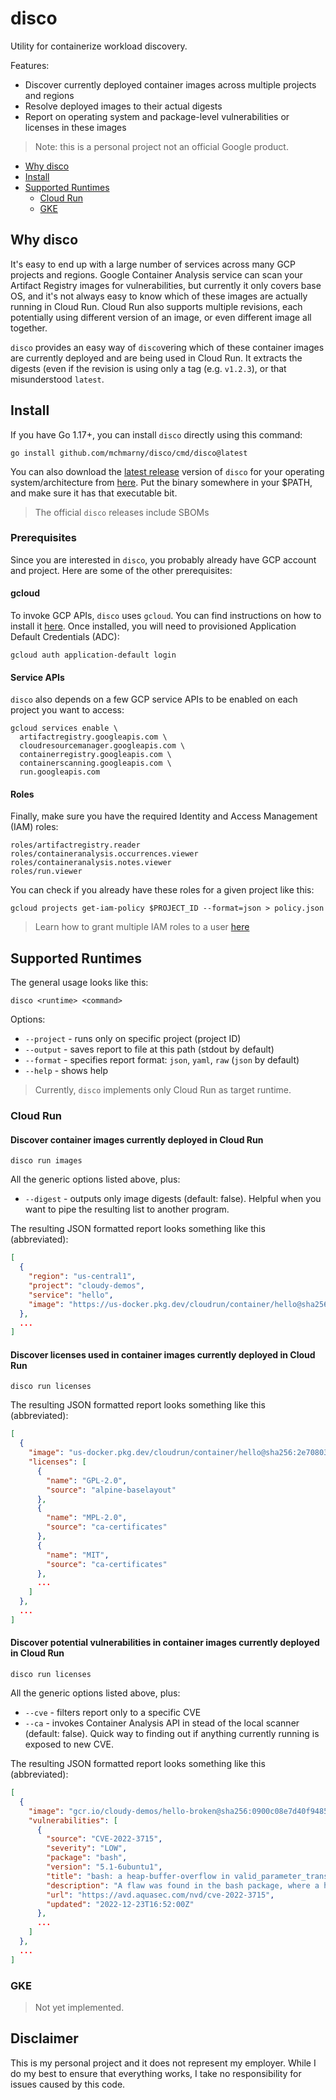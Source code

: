 # disco 

Utility for containerize workload discovery.

Features:

* Discover currently deployed container images across multiple projects and regions
* Resolve deployed images to their actual digests
* Report on operating system and package-level vulnerabilities or licenses in these images

> Note: this is a personal project not an official Google product.

* [Why disco](#why-disco)
* [Install](#install)
* [Supported Runtimes](#supported-runtimes)
  * [Cloud Run](#cloud-run)
  * [GKE](#gke)


## Why disco

It's easy to end up with a large number of services across many GCP projects and regions. Google Container Analysis service can scan your Artifact Registry images for vulnerabilities, but currently it only covers base OS, and it's not always easy to know which of these images are actually running in Cloud Run. Cloud Run also supports multiple revisions, each potentially using different version of an image, or even different image all together.

`disco` provides an easy way of `disco`vering which of these container images are currently deployed and are being used in Cloud Run. It extracts the digests (even if the revision is using only a tag (e.g. `v1.2.3`), or that misunderstood `latest`.

## Install 

If you have Go 1.17+, you can install `disco` directly using this command:

```shell
go install github.com/mchmarny/disco/cmd/disco@latest
```

You can also download the [latest release](https://github.com/mchmarny/disco/releases/latest) version of `disco` for your operating system/architecture from [here](https://github.com/mchmarny/disco/releases/latest). Put the binary somewhere in your $PATH, and make sure it has that executable bit.

> The official `disco` releases include SBOMs

### Prerequisites 

Since you are interested in `disco`, you probably already have GCP account and project. Here are some of the other prerequisites:

#### gcloud

To invoke GCP APIs, `disco` uses `gcloud`. You can find instructions on how to install it [here](https://cloud.google.com/sdk/docs/install). Once installed, you will need to provisioned Application Default Credentials (ADC):
  
```shell
gcloud auth application-default login
```

#### Service APIs

`disco` also depends on a few GCP service APIs to be enabled on each project you want to access:

```shell
gcloud services enable \
  artifactregistry.googleapis.com \
  cloudresourcemanager.googleapis.com \
  containerregistry.googleapis.com \
  containerscanning.googleapis.com \
  run.googleapis.com 
```

#### Roles

Finally, make sure you have the required Identity and Access Management (IAM) roles: 

```shell
roles/artifactregistry.reader
roles/containeranalysis.occurrences.viewer
roles/containeranalysis.notes.viewer
roles/run.viewer
```

You can check if you already have these roles for a given project like this:

```shell
gcloud projects get-iam-policy $PROJECT_ID --format=json > policy.json
```

> Learn how to grant multiple IAM roles to a user [here](https://cloud.google.com/iam/docs/granting-changing-revoking-access#multiple-roles)



## Supported Runtimes

The general usage looks like this:

```shell
disco <runtime> <command>
```

Options:

* `--project` - runs only on specific project (project ID)
* `--output`  - saves report to file at this path (stdout by default) 
* `--format`  - specifies report format: `json`, `yaml`, `raw` (`json` by default)
* `--help`    - shows help 

> Currently, `disco` implements only Cloud Run as target runtime.

### Cloud Run 

#### Discover container images currently deployed in Cloud Run

```shell
disco run images
```

All the generic options listed above, plus: 

* `--digest`  - outputs only image digests (default: false). Helpful when you want to pipe the resulting list to another program.

The resulting JSON formatted report looks something like this (abbreviated):

```json
[
  {
    "region": "us-central1",
    "project": "cloudy-demos",
    "service": "hello",
    "image": "https://us-docker.pkg.dev/cloudrun/container/hello@sha256:2e70803dbc92a7bffcee3af54b5d264b23a6096f304f00d63b7d1e177e40986c"
  },
  ...
]
```

#### Discover licenses used in container images currently deployed in Cloud Run

```shell
disco run licenses
```

The resulting JSON formatted report looks something like this (abbreviated):

```json
[
  {
    "image": "us-docker.pkg.dev/cloudrun/container/hello@sha256:2e70803dbc92a7bffcee3af54b5d264b23a6096f304f00d63b7d1e177e40986c",
    "licenses": [
      {
        "name": "GPL-2.0",
        "source": "alpine-baselayout"
      },
      {
        "name": "MPL-2.0",
        "source": "ca-certificates"
      },
      {
        "name": "MIT",
        "source": "ca-certificates"
      },
      ...
    ]
  },
  ...
]
```


#### Discover potential vulnerabilities in container images currently deployed in Cloud Run

```shell
disco run licenses
```

All the generic options listed above, plus: 

* `--cve` - filters report only to a specific CVE
* `--ca`  - invokes Container Analysis API in stead of the local scanner (default: false). Quick way to finding out if anything currently running is exposed to new CVE.                       

The resulting JSON formatted report looks something like this (abbreviated):

```json
[
  {
    "image": "gcr.io/cloudy-demos/hello-broken@sha256:0900c08e7d40f9485c8497c035de07391ba3c274a1035f504f8602531b2314e6",
    "vulnerabilities": [
      {
        "source": "CVE-2022-3715",
        "severity": "LOW",
        "package": "bash",
        "version": "5.1-6ubuntu1",
        "title": "bash: a heap-buffer-overflow in valid_parameter_transform",
        "description": "A flaw was found in the bash package, where a heap-buffer overflow can occur in valid_parameter_transform. This issue may lead to memory problems.",
        "url": "https://avd.aquasec.com/nvd/cve-2022-3715",
        "updated": "2022-12-23T16:52:00Z"
      },
      ...
    ]
  },
  ...
]
```

### GKE

> Not yet implemented.


## Disclaimer

This is my personal project and it does not represent my employer. While I do my best to ensure that everything works, I take no responsibility for issues caused by this code.
